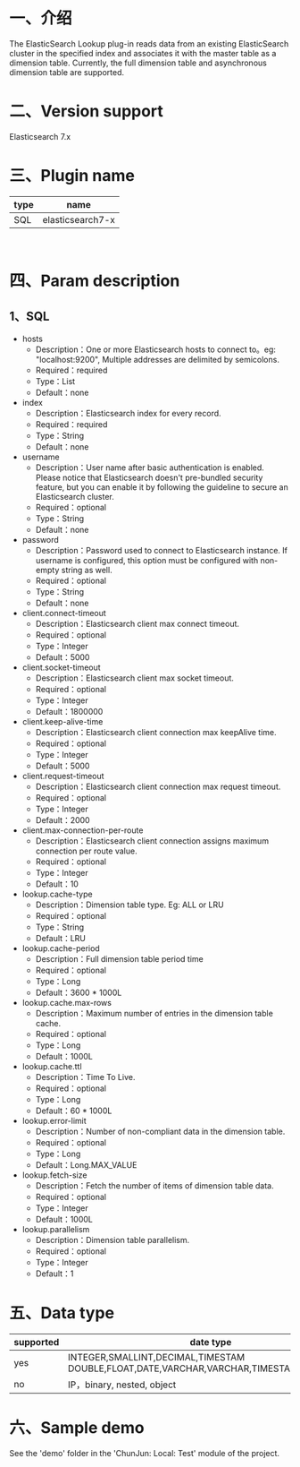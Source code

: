 # 一、介绍

The ElasticSearch Lookup plug-in reads data from an existing ElasticSearch cluster in the specified index and associates it with the master table as a dimension table. 
Currently, the full dimension table and asynchronous dimension table are supported.

# 二、Version support 

Elasticsearch 7.x
​
# 三、Plugin name

| type|name|
| ---- | ----|
| SQL | elasticsearch7-x |


​<br />

# 四、Param description

## 1、SQL

- hosts
   - Description：One or more Elasticsearch hosts to connect to。eg: "localhost:9200", Multiple addresses are delimited by semicolons.
   - Required：required
   - Type：List<String>
   - Default：none
- index
   - Description：Elasticsearch index for every record. 
   - Required：required
   - Type：String
   - Default：none
- username
   - Description：User name after basic authentication is enabled. Please notice that Elasticsearch doesn't pre-bundled security feature, but you can enable it by following the guideline to secure an Elasticsearch cluster.
   - Required：optional
   - Type：String
   - Default：none
- password
   - Description：Password used to connect to Elasticsearch instance. If username is configured, this option must be configured with non-empty string as well.
   - Required：optional
   - Type：String
   - Default：none
- client.connect-timeout
    - Description：Elasticsearch client max connect timeout.
    - Required：optional
    - Type：Integer
    - Default：5000
- client.socket-timeout
    - Description：Elasticsearch client max socket timeout.
    - Required：optional
    - Type：Integer
    - Default：1800000
- client.keep-alive-time
    - Description：Elasticsearch client connection max keepAlive time.
    - Required：optional
    - Type：Integer
    - Default：5000
- client.request-timeout
    - Description：Elasticsearch client connection max request timeout.
    - Required：optional
    - Type：Integer
    - Default：2000
- client.max-connection-per-route
    - Description：Elasticsearch client connection assigns maximum connection per route value.
    - Required：optional
    - Type：Integer
    - Default：10
- lookup.cache-type
   - Description：Dimension table type. Eg: ALL or LRU
   - Required：optional
   - Type：String
   - Default：LRU
- lookup.cache-period
   - Description：Full dimension table period time
   - Required：optional
   - Type：Long
   - Default：3600 * 1000L
- lookup.cache.max-rows
   - Description：Maximum number of entries in the dimension table cache.
   - Required：optional
   - Type：Long
   - Default：1000L
- lookup.cache.ttl
   - Description：Time To Live.
   - Required：optional
   - Type：Long
   - Default：60 * 1000L
- lookup.error-limit
   - Description：Number of non-compliant data in the dimension table.
   - Required：optional
   - Type：Long
   - Default：Long.MAX_VALUE
- lookup.fetch-size
   - Description：Fetch the number of items of dimension table data.
   - Required：optional
   - Type：Integer
   - Default：1000L
- lookup.parallelism
   - Description：Dimension table parallelism.
   - Required：optional
   - Type：Integer
   - Default：1

# 五、Data type

|supported | date type |
| --- | --- |
| yes |INTEGER,SMALLINT,DECIMAL,TIMESTAM DOUBLE,FLOAT,DATE,VARCHAR,VARCHAR,TIMESTAMP,TIME,BYTE|
| no | IP，binary, nested, object|

# 六、Sample demo

See the 'demo' folder in the 'ChunJun: Local: Test' module of the project.
